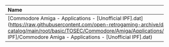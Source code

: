 |Name|Size|
|:---|---:|
|[Commodore Amiga - Applications - [Unofficial IPF].dat](https://raw.githubusercontent.com/open-retrogaming-archive/dat-catalog/main/root/basic/TOSEC/Commodore/Amiga/Applications/[Unofficial IPF]/Commodore Amiga - Applications - [Unofficial IPF].dat)|856|
